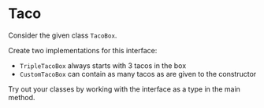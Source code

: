 # Taco

Consider the given class `TacoBox`.

Create two implementations for this interface:
- `TripleTacoBox` always starts with 3 tacos in the box
- `CustomTacoBox` can contain as many tacos as are given to the constructor

Try out your classes by working with the interface as a type in the main method.